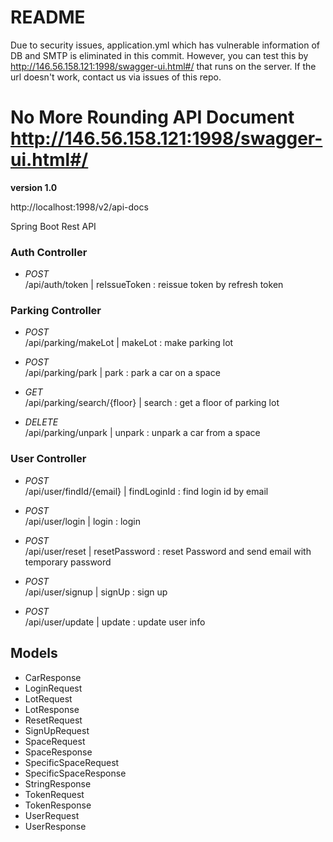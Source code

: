 # README

Due to security issues, application.yml which has vulnerable information of DB and SMTP is eliminated in this commit. However, you can test this by http://146.56.158.121:1998/swagger-ui.html#/ that runs on the server. If the url doesn't work, contact us via issues of this repo.


# No More Rounding API Document http://146.56.158.121:1998/swagger-ui.html#/

**version 1.0**

http://localhost:1998/v2/api-docs

Spring Boot Rest API

### Auth Controller

- *POST* \
/api/auth/token | reIssueToken : reissue token by refresh token

### Parking Controller

- *POST* \
/api/parking/makeLot | makeLot : make parking lot

- *POST* \
/api/parking/park | park : park a car on a space

- *GET* \
/api/parking/search/{floor} | search : get a floor of parking lot 

- *DELETE* \
/api/parking/unpark | unpark : unpark a car from a space

### User Controller

- *POST* \
/api/user/findId/{email} | findLoginId : find login id by email

- *POST* \
/api/user/login | login : login

- *POST* \
/api/user/reset | resetPassword : reset Password and send email with temporary password

- *POST* \
/api/user/signup | signUp : sign up

- *POST* \
/api/user/update | update : update user info


## Models
- CarResponse
- LoginRequest
- LotRequest
- LotResponse
- ResetRequest
- SignUpRequest
- SpaceRequest
- SpaceResponse
- SpecificSpaceRequest
- SpecificSpaceResponse
- StringResponse
- TokenRequest
- TokenResponse
- UserRequest
- UserResponse
